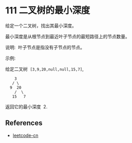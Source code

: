# 111 二叉树的最小深度

给定一个二叉树，找出其最小深度。

最小深度是从根节点到最近叶子节点的最短路径上的节点数量。

说明:  叶子节点是指没有子节点的节点。

示例:

给定二叉树  `[3,9,20,null,null,15,7]`,

```
    3
   / \
  9  20
    /  \
   15   7
```

返回它的最小深度  2.

## References

- [leetcode-cn](https://leetcode-cn.com/problems/minimum-depth-of-binary-tree)
